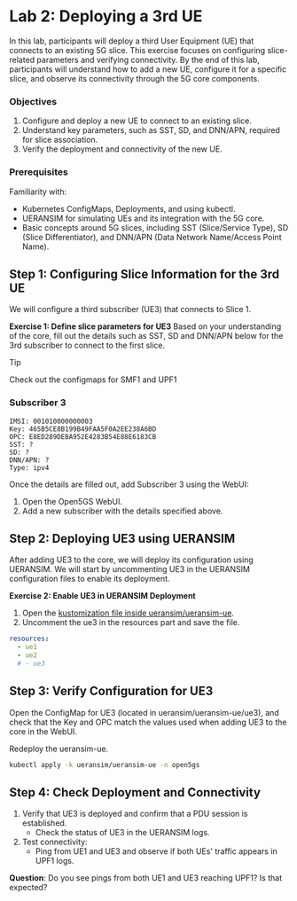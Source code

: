 # Lab 2: Deploying a 3rd UE
In this lab, participants will deploy a third User Equipment (UE) that connects to an existing 5G slice. This exercise focuses on configuring slice-related parameters and verifying connectivity. By the end of this lab, participants will understand how to add a new UE, configure it for a specific slice, and observe its connectivity through the 5G core components.

### Objectives
1. Configure and deploy a new UE to connect to an existing slice.
2. Understand key parameters, such as SST, SD, and DNN/APN, required for slice association.
3. Verify the deployment and connectivity of the new UE.

### Prerequisites
Familiarity with:
- Kubernetes ConfigMaps, Deployments, and using kubectl.
- UERANSIM for simulating UEs and its integration with the 5G core.
- Basic concepts around 5G slices, including SST (Slice/Service Type), SD (Slice Differentiator), and DNN/APN (Data Network Name/Access Point Name).

## Step 1: Configuring Slice Information for the 3rd UE
We will configure a third subscriber (UE3) that connects to Slice 1. 

**Exercise 1: Define slice parameters for UE3**
Based on your understanding of the core, fill out the details such as SST, SD and DNN/APN below for the 3rd subscriber to connect to the first slice.

> [!TIP]
> Check out the configmaps for SMF1 and UPF1

### Subscriber 3 
    IMSI: 001010000000003
    Key: 465B5CE8B199B49FAA5F0A2EE238A6BD
    OPC: E8ED289DEBA952E4283B54E88E6183CB
    SST: ?
    SD: ?
    DNN/APN: ?
    Type: ipv4

Once the details are filled out, add Subscriber 3 using the WebUI:

1.	Open the Open5GS WebUI.
2.	Add a new subscriber with the details specified above.

## Step 2: Deploying UE3 using UERANSIM

After adding UE3 to the core, we will deploy its configuration using UERANSIM. We will start by uncommenting UE3 in the UERANSIM configuration files to enable its deployment.

**Exercise 2: Enable UE3 in UERANSIM Deployment**

1. Open the [kustomization file inside ueransim/ueransim-ue](../../ueransim/ueransim-ue/kustomization.yaml). 
2. Uncomment the ue3 in the resources part and save the file.

```yaml
resources:
  - ue1
  - ue2
  # - ue3
```

## Step 3: Verify Configuration for UE3

Open the ConfigMap for UE3 (located in ueransim/ueransim-ue/ue3), and check that the Key and OPC match the values used when adding UE3 to the core in the WebUI.

Redeploy the ueransim-ue.

```bash
kubectl apply -k ueransim/ueransim-ue -n open5gs
```

## Step 4: Check Deployment and Connectivity

1. Verify that UE3 is deployed and confirm that a PDU session is established.
   - Check the status of UE3 in the UERANSIM logs.
2. Test connectivity:
   - Ping from UE1 and UE3 and observe if both UEs' traffic appears in UPF1 logs.

**Question**: Do you see pings from both UE1 and UE3 reaching UPF1? Is that expected?
